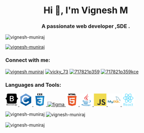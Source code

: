 <h1 align="center">Hi 👋, I'm Vignesh M</h1>
<h3 align="center">A passionate web developer ,SDE .</h3>

<p align="left"> <img src="https://komarev.com/ghpvc/?username=vignesh-muniraj&label=Profile%20views&color=0e75b6&style=flat" alt="vignesh-muniraj" /> </p>

<p align="left"> <a href="https://github.com/ryo-ma/github-profile-trophy"><img src="https://github-profile-trophy.vercel.app/?username=vignesh-muniraj" alt="vignesh-muniraj" /></a> </p>

<h3 align="left">Connect with me:</h3>
<p align="left">
<a href="https://linkedin.com/in/Vignesh Muniraj" target="blank"><img align="center" src="https://raw.githubusercontent.com/rahuldkjain/github-profile-readme-generator/master/src/images/icons/Social/linked-in-alt.svg" alt="vignesh muniraj" height="30" width="40" /></a>
<a href="https://www.codechef.com/users/vicky_73" target="blank"><img align="center" src="https://cdn.jsdelivr.net/npm/simple-icons@3.1.0/icons/codechef.svg" alt="vicky_73" height="30" width="40" /></a>
<a href="https://www.hackerrank.com/717821p359" target="blank"><img align="center" src="https://raw.githubusercontent.com/rahuldkjain/github-profile-readme-generator/master/src/images/icons/Social/hackerrank.svg" alt="717821p359" height="30" width="40" /></a>
<a href="https://www.leetcode.com/717821p359kce" target="blank"><img align="center" src="https://raw.githubusercontent.com/rahuldkjain/github-profile-readme-generator/master/src/images/icons/Social/leet-code.svg" alt="717821p359kce" height="30" width="40" /></a>
</p>

<h3 align="left">Languages and Tools:</h3>
<p align="left"> <a href="https://getbootstrap.com" target="_blank" rel="noreferrer"> <img src="https://raw.githubusercontent.com/devicons/devicon/master/icons/bootstrap/bootstrap-plain-wordmark.svg" alt="bootstrap" width="40" height="40"/> </a> <a href="https://www.cprogramming.com/" target="_blank" rel="noreferrer"> <img src="https://raw.githubusercontent.com/devicons/devicon/master/icons/c/c-original.svg" alt="c" width="40" height="40"/> </a> <a href="https://www.w3schools.com/css/" target="_blank" rel="noreferrer"> <img src="https://raw.githubusercontent.com/devicons/devicon/master/icons/css3/css3-original-wordmark.svg" alt="css3" width="40" height="40"/> </a> <a href="https://www.figma.com/" target="_blank" rel="noreferrer"> <img src="https://www.vectorlogo.zone/logos/figma/figma-icon.svg" alt="figma" width="40" height="40"/> </a> <a href="https://www.w3.org/html/" target="_blank" rel="noreferrer"> <img src="https://raw.githubusercontent.com/devicons/devicon/master/icons/html5/html5-original-wordmark.svg" alt="html5" width="40" height="40"/> </a> <a href="https://www.java.com" target="_blank" rel="noreferrer"> <img src="https://raw.githubusercontent.com/devicons/devicon/master/icons/java/java-original.svg" alt="java" width="40" height="40"/> </a> <a href="https://developer.mozilla.org/en-US/docs/Web/JavaScript" target="_blank" rel="noreferrer"> <img src="https://raw.githubusercontent.com/devicons/devicon/master/icons/javascript/javascript-original.svg" alt="javascript" width="40" height="40"/> </a> <a href="https://www.mysql.com/" target="_blank" rel="noreferrer"> <img src="https://raw.githubusercontent.com/devicons/devicon/master/icons/mysql/mysql-original-wordmark.svg" alt="mysql" width="40" height="40"/> </a> <a href="https://reactjs.org/" target="_blank" rel="noreferrer"> <img src="https://raw.githubusercontent.com/devicons/devicon/master/icons/react/react-original-wordmark.svg" alt="react" width="40" height="40"/> </a> </p>

<p><img align="left" src="https://github-readme-stats.vercel.app/api/top-langs?username=vignesh-muniraj&show_icons=true&locale=en&layout=compact" alt="vignesh-muniraj" /></p>

<p>&nbsp;<img align="center" src="https://github-readme-stats.vercel.app/api?username=vignesh-muniraj&show_icons=true&locale=en" alt="vignesh-muniraj" /></p>

<p><img align="center" src="https://github-readme-streak-stats.herokuapp.com/?user=vignesh-muniraj&" alt="vignesh-muniraj" /></p>
